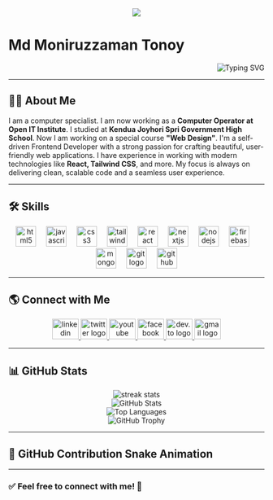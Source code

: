 <div align="center">
  <img height="" src="https://i.ibb.co.com/DgKxfn4m/moniruzzaman.png"  />
</div>

# **Md Moniruzzaman Tonoy**
<div align="right">
  <img src="https://readme-typing-svg.herokuapp.com?font=Fira+Code&size=30&duration=4000&pause=1000&color=58A6FF&center=true&vCenter=true&width=600&lines=Hello+World!+👋;I'm+Md+Moniruzzaman+💻;Full+Stack+Web+Developer+🚀;Web+Solutions+Expert+⭐" alt="Typing SVG" />
</div>
 

---

## **👨‍💻 About Me**
I am a computer specialist. I am now working as a **Computer Operator at Open IT Institute**. I studied at **Kendua Joyhori Spri Government High School**. Now I am working on a special course **"Web Design"**. I'm a self-driven Frontend Developer with a strong passion for crafting beautiful, user-friendly web applications. I have experience in working with modern technologies like **React, Tailwind CSS**, and more. My focus is always on delivering clean, scalable code and a seamless user experience.

---

## **🛠 Skills**  
<div align="center">
  <img src="https://cdn.jsdelivr.net/gh/devicons/devicon/icons/html5/html5-original.svg" height="40" alt="html5 logo"  />
  <img width="12" />
  <img src="https://cdn.jsdelivr.net/gh/devicons/devicon/icons/javascript/javascript-original.svg" height="40" alt="javascript logo"  />
  <img width="12" />
  <img src="https://cdn.jsdelivr.net/gh/devicons/devicon/icons/css3/css3-original.svg" height="40" alt="css3 logo"  />
  <img width="12" />
  <img src="https://cdn.jsdelivr.net/gh/devicons/devicon/icons/tailwindcss/tailwindcss-original-wordmark.svg" height="40" alt="tailwindcss logo"  />
  <img width="12" />
  <img src="https://cdn.jsdelivr.net/gh/devicons/devicon/icons/react/react-original.svg" height="40" alt="react logo"  />
  <img width="12" />
  <img src="https://cdn.jsdelivr.net/gh/devicons/devicon/icons/nextjs/nextjs-original.svg" height="40" alt="nextjs logo"  />
  <img width="12" />
  <img src="https://cdn.jsdelivr.net/gh/devicons/devicon/icons/nodejs/nodejs-original.svg" height="40" alt="nodejs logo"  />
  <img width="12" />
  <img src="https://cdn.jsdelivr.net/gh/devicons/devicon/icons/firebase/firebase-plain.svg" height="40" alt="firebase logo"  />
  <img width="12" />
  <img src="https://cdn.jsdelivr.net/gh/devicons/devicon/icons/mongodb/mongodb-original.svg" height="40" alt="mongodb logo"  />
  <img width="12" />
  <img src="https://cdn.jsdelivr.net/gh/devicons/devicon/icons/git/git-original.svg" height="40" alt="git logo"  />
  <img width="12" />
  <img src="https://cdn.jsdelivr.net/gh/devicons/devicon/icons/github/github-original.svg" height="40" alt="github logo"  />
</div>

---

## **🌎 Connect with Me**  
<div align="center">
  <a href="https://www.linkedin.com/in/md-moniruzzaman-tonoy-7bb52b285/" target="_blank">
    <img src="https://raw.githubusercontent.com/maurodesouza/profile-readme-generator/master/src/assets/icons/social/linkedin/default.svg" width="52" height="40" alt="linkedin logo"  />
  </a>
  <a href="https://x.com/moniruzzaman_24" target="_blank">
    <img src="https://raw.githubusercontent.com/maurodesouza/profile-readme-generator/master/src/assets/icons/social/twitter/default.svg" width="52" height="40" alt="twitter logo"  />
  </a>
  <a href="https://www.youtube.com/@moniruzzamam2428" target="_blank">
    <img src="https://raw.githubusercontent.com/maurodesouza/profile-readme-generator/master/src/assets/icons/social/youtube/default.svg" width="52" height="40" alt="youtube logo"  />
  </a>
  <a href="https://www.facebook.com/moniruzzaman.kendua" target="_blank">
    <img src="https://raw.githubusercontent.com/maurodesouza/profile-readme-generator/master/src/assets/icons/social/facebook/default.svg" width="52" height="40" alt="facebook logo"  />
  </a>
  <a href="https://dev.to/moniruzzaman2428" target="_blank">
    <img src="https://raw.githubusercontent.com/maurodesouza/profile-readme-generator/master/src/assets/icons/social/devto/default.svg" width="52" height="40" alt="dev.to logo"  />
  </a>
  <a href="mailto:moniruzzaman2428@gmail.com">
    <img src="https://raw.githubusercontent.com/maurodesouza/profile-readme-generator/master/src/assets/icons/social/gmail/default.svg" width="52" height="40" alt="gmail logo"  />
  </a>
</div>

---

## **📊 GitHub Stats**  
<div align="center">
  <img src="https://github-readme-streak-stats.herokuapp.com/?user=nur922184&theme=radical&hide_border=false" alt="streak stats" />
  <br>
  <img src="https://github-readme-stats.vercel.app/api?username=nur922184&show_icons=true&theme=radical" alt="GitHub Stats" />
  <br>
  <img src="https://github-readme-stats.vercel.app/api/top-langs/?username=nur922184&layout=compact&theme=radical" alt="Top Languages" />
  <br>
  <img src="https://github-profile-trophy.vercel.app/?username=nur922184&theme=radical" alt="GitHub Trophy" />
</div>

---

## **🐍 GitHub Contribution Snake Animation**


---

### ✅ **Feel free to connect with me!** 🚀
